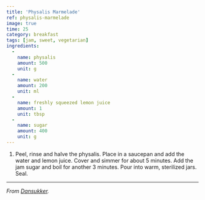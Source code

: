 ```yaml
---
title: 'Physalis Marmelade'
ref: physalis-marmelade
image: true
time: 25
category: breakfast
tags: [jam, sweet, vegetarian]
ingredients:
  -
    name: physalis
    amount: 500
    unit: g
  -
    name: water
    amount: 200
    unit: ml
  -
    name: freshly squeezed lemon juice
    amount: 1
    unit: tbsp
  -
    name: sugar
    amount: 400
    unit: g
---
```


1. Peel, rinse and halve the physalis. Place in a saucepan and add the water and lemon juice. Cover and simmer for about 5 minutes. Add the jam sugar and boil for another 3 minutes. Pour into warm, sterilized jars. Seal.

---

*From [Dansukker](http://www.dansukker.co.uk/uk/recipes/physalis-marmalade.aspx).*
